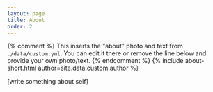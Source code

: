 ```yaml
---
layout: page
title: About
order: 2
---
```


{% comment %}
  This inserts the "about" photo and text from `./data/custom.yml`.
  You can edit it there or remove the line below and provide your own photo/text.
{% endcomment %}
{% include about-short.html author=site.data.custom.author %}

[write something about self]
